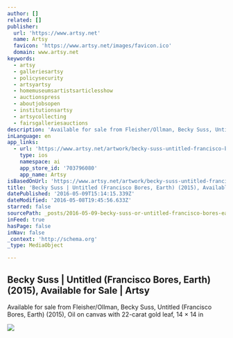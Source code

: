 ```yaml
---
author: []
related: []
publisher:
  url: 'https://www.artsy.net'
  name: Artsy
  favicon: 'https://www.artsy.net/images/favicon.ico'
  domain: www.artsy.net
keywords:
  - artsy
  - galleriesartsy
  - policysecurity
  - artsyartsy
  - homemuseumsartistsarticlesshow
  - auctionspress
  - aboutjobsopen
  - institutionsartsy
  - artsycollecting
  - fairsgalleriesauctions
description: 'Available for sale from Fleisher/Ollman, Becky Suss, Untitled (Francisco Bores, Earth) (2015), Oil on canvas with 22-carat gold leaf, 14 × 14 in'
inLanguage: en
app_links:
  - url: 'https://www.artsy.net/artwork/becky-suss-untitled-francisco-bores-earth'
    type: ios
    namespace: ai
    app_store_id: '703796080'
    app_name: Artsy
isBasedOnUrl: 'https://www.artsy.net/artwork/becky-suss-untitled-francisco-bores-earth'
title: 'Becky Suss | Untitled (Francisco Bores, Earth) (2015), Available for Sale | Artsy'
datePublished: '2016-05-09T15:14:15.339Z'
dateModified: '2016-05-08T19:45:56.633Z'
starred: false
sourcePath: _posts/2016-05-09-becky-suss-or-untitled-francisco-bores-earth-2015-avail.md
inFeed: true
hasPage: false
inNav: false
_context: 'http://schema.org'
_type: MediaObject

---
```

<article style=""><h1>Becky Suss | Untitled (Francisco Bores, Earth) (2015), Available for Sale | Artsy</h1><p>Available for sale from Fleisher/Ollman, Becky Suss, Untitled (Francisco Bores, Earth) (2015), Oil on canvas with 22-carat gold leaf, 14 × 14 in</p><img src="https://d32dm0rphc51dk.cloudfront.net/-g_JkMyWgSuyz01aqEk12Q/large.jpg" /></article>